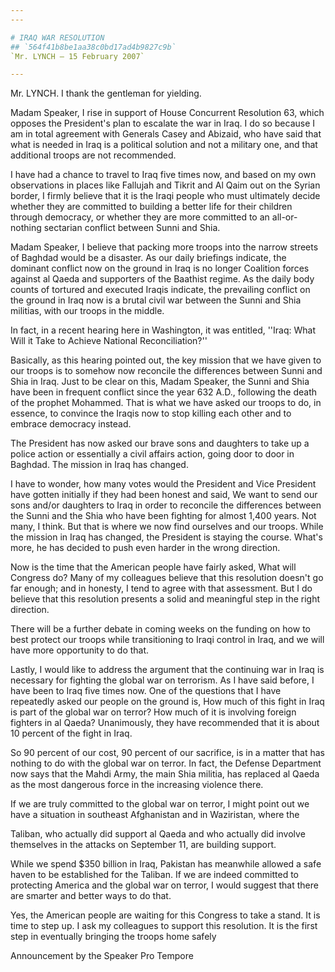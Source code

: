 ```yaml
---
---

# IRAQ WAR RESOLUTION
## `564f41b8be1aa38c0bd17ad4b9827c9b`
`Mr. LYNCH — 15 February 2007`

---
```



Mr. LYNCH. I thank the gentleman for yielding.

Madam Speaker, I rise in support of House Concurrent Resolution 63, 
which opposes the President's plan to escalate the war in Iraq. I do so 
because I am in total agreement with Generals Casey and Abizaid, who 
have said that what is needed in Iraq is a political solution and not a 
military one, and that additional troops are not recommended.

I have had a chance to travel to Iraq five times now, and based on my 
own observations in places like Fallujah and Tikrit and Al Qaim out on 
the Syrian border, I firmly believe that it is the Iraqi people who 
must ultimately decide whether they are committed to building a better 
life for their children through democracy, or whether they are more 
committed to an all-or-nothing sectarian conflict between Sunni and 
Shia.

Madam Speaker, I believe that packing more troops into the narrow 
streets of Baghdad would be a disaster. As our daily briefings 
indicate, the dominant conflict now on the ground in Iraq is no longer 
Coalition forces against al Qaeda and supporters of the Baathist 
regime. As the daily body counts of tortured and executed Iraqis 
indicate, the prevailing conflict on the ground in Iraq now is a brutal 
civil war between the Sunni and Shia militias, with our troops in the 
middle.

In fact, in a recent hearing here in Washington, it was entitled, 
''Iraq: What Will it Take to Achieve National Reconciliation?''

Basically, as this hearing pointed out, the key mission that we have 
given to our troops is to somehow now reconcile the differences between 
Sunni and Shia in Iraq. Just to be clear on this, Madam Speaker, the 
Sunni and Shia have been in frequent conflict since the year 632 A.D., 
following the death of the prophet Mohammed. That is what we have asked 
our troops to do, in essence, to convince the Iraqis now to stop 
killing each other and to embrace democracy instead.

The President has now asked our brave sons and daughters to take up a 
police action or essentially a civil affairs action, going door to door 
in Baghdad. The mission in Iraq has changed.

I have to wonder, how many votes would the President and Vice 
President have gotten initially if they had been honest and said, We 
want to send our sons and/or daughters to Iraq in order to reconcile 
the differences between the Sunni and the Shia who have been fighting 
for almost 1,400 years. Not many, I think. But that is where we now 
find ourselves and our troops. While the mission in Iraq has changed, 
the President is staying the course. What's more, he has decided to 
push even harder in the wrong direction.

Now is the time that the American people have fairly asked, What will 
Congress do? Many of my colleagues believe that this resolution doesn't 
go far enough; and in honesty, I tend to agree with that assessment. 
But I do believe that this resolution presents a solid and meaningful 
step in the right direction.

There will be a further debate in coming weeks on the funding on how 
to best protect our troops while transitioning to Iraqi control in 
Iraq, and we will have more opportunity to do that.

Lastly, I would like to address the argument that the continuing war 
in Iraq is necessary for fighting the global war on terrorism. As I 
have said before, I have been to Iraq five times now. One of the 
questions that I have repeatedly asked our people on the ground is, How 
much of this fight in Iraq is part of the global war on terror? How 
much of it is involving foreign fighters in al Qaeda? Unanimously, they 
have recommended that it is about 10 percent of the fight in Iraq.

So 90 percent of our cost, 90 percent of our sacrifice, is in a 
matter that has nothing to do with the global war on terror. In fact, 
the Defense Department now says that the Mahdi Army, the main Shia 
militia, has replaced al Qaeda as the most dangerous force in the 
increasing violence there.

If we are truly committed to the global war on terror, I might point 
out we have a situation in southeast Afghanistan and in Waziristan, 
where the


Taliban, who actually did support al Qaeda and who actually did involve 
themselves in the attacks on September 11, are building support.

While we spend $350 billion in Iraq, Pakistan has meanwhile allowed a 
safe haven to be established for the Taliban. If we are indeed 
committed to protecting America and the global war on terror, I would 
suggest that there are smarter and better ways to do that.

Yes, the American people are waiting for this Congress to take a 
stand. It is time to step up. I ask my colleagues to support this 
resolution. It is the first step in eventually bringing the troops home 
safely










Announcement by the Speaker Pro Tempore
